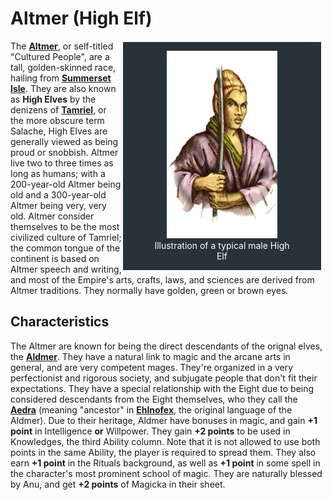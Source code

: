 # Altmer (High Elf)

<div style="float: right; margin-right: 1%; background: #283339; border: 2px white solid;">
	<figure>
		<center><img src="/uploads/races/highelf.png" height="300" alt="Altmer">
		<figcaption style="color:white; margin-left: 2%; margin-right: 2%;">Illustration of a typical male High Elf</figcaption></center>
	</figure>
</div>

The **[Altmer](https://uesp.net/wiki/Lore:Altmer)**, or self-titled "Cultured People", are a tall, golden-skinned race, hailing from **[Summerset Isle](https://uesp.net/wiki/Lore:Summerset_Isles)**. They are also known as **High Elves** by the denizens of **[Tamriel](https://uesp.net/wiki/Lore:Tamriel)**, or the more obscure term Salache, High Elves are generally viewed as being proud or snobbish. Altmer live two to three times as long as humans; with a 200-year-old Altmer being old and a 300-year-old Altmer being very, very old. Altmer consider themselves to be the most civilized culture of Tamriel; the common tongue of the continent is based on Altmer speech and writing, and most of the Empire's arts, crafts, laws, and sciences are derived from Altmer traditions. They normally have golden, green or brown eyes.

## Characteristics
The Altmer are known for being the direct descendants of the orignal elves, the **[Aldmer](https://uesp.net/wiki/Lore:Aldmer)**. They have a natural link to magic and the arcane arts in general, and are very competent mages. They're organized in a very perfectionist and rigorous society, and subjugate people that don't fit their expectations. They have a special relationship with the Eight due to being considered descendants from the Eight themselves, who they call the **[Aedra](https://uesp.net/wiki/Lore:Altmer)** (meaning "ancestor" in **[Ehlnofex](https://en.uesp.net/wiki/Lore:Ehlnofex_Languages)**, the original language of the Aldmer). Due to their heritage, Aldmer have bonuses in magic, and gain **+1 point** in Intelligence **or** Willpower. They gain **+2 points** to be used in Knowledges, the third Ability column. Note that it is not allowed to use both points in the same Ability, the player is required to spread them. They also earn **+1 point** in the Rituals background, as well as **+1 point** in some spell in the character's most prominent school of magic. They are naturally blessed by Anu, and get **+2 points** of Magicka in their sheet.
